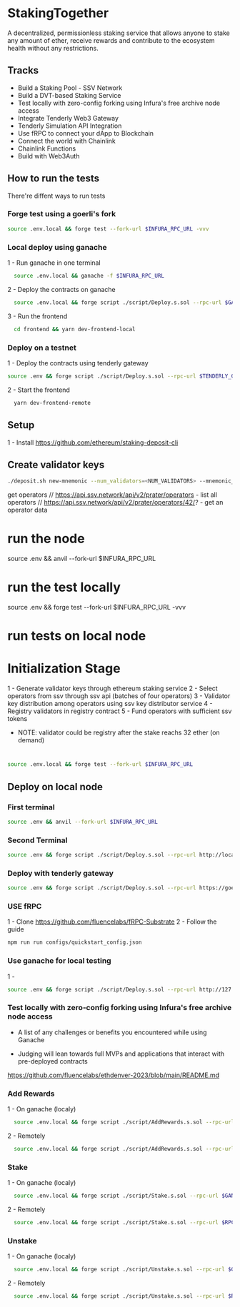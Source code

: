 # StakingTogether 

A decentralized, permissionless staking service that allows anyone to stake any amount of ether, receive rewards and contribute to the ecosystem health without any restrictions.

## Tracks
* Build a Staking Pool - SSV Network
* Build a DVT-based Staking Service
* Test locally with zero-config forking using Infura's free archive node access
* Integrate Tenderly Web3 Gateway
* Tenderly Simulation API Integration
* Use fRPC to connect your dApp to Blockchain
* Connect the world with Chainlink
* Chainlink Functions
* Build with Web3Auth

## How to run the tests
There're diffent ways to run tests
### Forge test using a goerli's fork
```sh
source .env.local && forge test --fork-url $INFURA_RPC_URL -vvv
```

### Local deploy using ganache
1 - Run ganache in one terminal
```sh
  source .env.local && ganache -f $INFURA_RPC_URL
```

2 - Deploy the contracts on ganache
```sh
  source .env.local && forge script ./script/Deploy.s.sol --rpc-url $GANACHE_RPC_URL --broadcast --private-key $GANACHE_PRIVATE_KEY
```

3 - Run the frontend
```sh
  cd frontend && yarn dev-frontend-local
```

### Deploy on a testnet
1 - Deploy the contracts using tenderly gateway
```sh
source .env && forge script ./script/Deploy.s.sol --rpc-url $TENDERLY_GATEWAY --broadcast --private-key $PRIVATE_KEY --legacy
```

2 - Start the frontend
```sh
  yarn dev-frontend-remote
```













## Setup
1 - Install https://github.com/ethereum/staking-deposit-cli


## Create validator keys

```sh
./deposit.sh new-mnemonic --num_validators=<NUM_VALIDATORS> --mnemonic_language=english --chain=<CHAIN_NAME> --folder=<YOUR_FOLDER_PATH>
```

get operators
// https://api.ssv.network/api/v2/prater/operators - list all operators
// https://api.ssv.network/api/v2/prater/operators/42/? - get an operator data


# run the node
source .env && anvil --fork-url $INFURA_RPC_URL

# run the test locally
source .env && forge test --fork-url $INFURA_RPC_URL -vvv

# run tests on local node

# Initialization Stage
1 - Generate validator keys through ethereum staking service
2 - Select operators from ssv through ssv api (batches of four operators)
3 - Validator key distribution among operators using ssv key distributor service
4 - Registry validators in registry contract
5 - Fund operators with sufficient ssv tokens

* NOTE: validator could be registry after the stake reachs 32 ether (on demand)

# 


```sh
source .env.local && forge test --fork-url $INFURA_RPC_URL
```

## Deploy on local node

### First terminal
```sh
source .env && anvil --fork-url $INFURA_RPC_URL
```

### Second Terminal
```sh
source .env && forge script ./script/Deploy.s.sol --rpc-url http://localhost:8545 --private-key 0xac0974bec39a17e36ba4a6b4d238ff944bacb478cbed5efcae784d7bf4f2ff80 --broadcast
```


### Deploy with tenderly gateway
```sh
source .env && forge script ./script/Deploy.s.sol --rpc-url https://goerli.gateway.tenderly.co/4qcCAJIkvm7jWdk51yzcu9 --broadcast --private-key $PRIVATE_KEY --legacy
```

### USE fRPC

1 - Clone https://github.com/fluencelabs/fRPC-Substrate
2 - Follow the guide

```sh
npm run run configs/quickstart_config.json
```



### Use ganache for local testing

1 - 

```sh
source .env && forge script ./script/Deploy.s.sol --rpc-url http://127.0.01:8545 --broadcast --private-key 0xa545b25e3591733f315337baaf4d972104470122f39a441295d8378c6ee05edb
```





### Test locally with zero-config forking using Infura's free archive node access
- A list of any challenges or benefits you encountered while using Ganache

- Judging will lean towards full MVPs and applications that interact with pre-deployed contracts





https://github.com/fluencelabs/ethdenver-2023/blob/main/README.md


### Add Rewards
1 - On ganache (localy)
```sh
  source .env.local && forge script ./script/AddRewards.s.sol --rpc-url $GANACHE_RPC_URL --broadcast --private-key $GANACHE_PRIVATE_KEY
```

2 - Remotely
```sh
  source .env.local && forge script ./script/AddRewards.s.sol --rpc-url $RPC_URL --broadcast --private-key $PRIVATE_KEY
```

### Stake
1 - On ganache (localy)
```sh
  source .env.local && forge script ./script/Stake.s.sol --rpc-url $GANACHE_RPC_URL --broadcast --private-key $GANACHE_PRIVATE_KEY
```

2 - Remotely
```sh
  source .env.local && forge script ./script/Stake.s.sol --rpc-url $RPC_URL --broadcast --private-key $PRIVATE_KEY
```

### Unstake
1 - On ganache (localy)
```sh
  source .env.local && forge script ./script/Unstake.s.sol --rpc-url $GANACHE_RPC_URL --broadcast --private-key $GANACHE_PRIVATE_KEY
```

2 - Remotely
```sh
  source .env.local && forge script ./script/Unstake.s.sol --rpc-url $RPC_URL --broadcast --private-key $PRIVATE_KEY
```